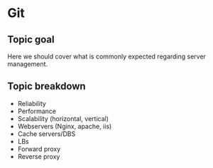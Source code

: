 # Git

## Topic goal

Here we should cover what is commonly expected regarding server management.

## Topic breakdown

* Reliability
* Performance
* Scalability (horizontal, vertical)
* Webservers (Nginx, apache, iis)
* Cache servers/DBS
* LBs
* Forward proxy
* Reverse proxy
